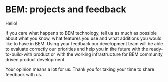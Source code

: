 # BEM: projects and feedback

Hello!

If you care what happens to BEM technology, tell us as much as possible about what you know, what features you use and what additions you would like to have in BEM. Using your feedback our development team will be able to evaluate correctly our priorities and help you in the future with the ready-to-build-with product or with the working infrastructure for BEM community driven product development.

Your opinion means a lot for us. Thank you for taking your time to share feedback with us.
